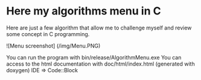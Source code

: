 # Here my algorithms menu in C

Here are just a few algorithm that allow me to challenge myself and review some concept in C programming.

![Menu screenshot] (/img/Menu.PNG)

You can run the program with bin/release/AlgorithmMenu.exe
You can access to the html documentation with doc/html/index.html (generated with doxygen)
IDE => Code::Block
